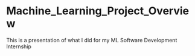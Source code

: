 # Machine_Learning_Project_Overview

This is a presentation of what I did for my ML Software Development Internship

